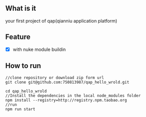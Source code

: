 
## What is it

your first project of qap(qianniu application platform)

## Feature

- [x] with nuke module buildin

## How to run

```
//clone repository or download zip form url
git clone git@github.com:750813987/qap_hello_wrold.git

cd qap_hello_wrold
//Install the dependencies in the local node_modules folder
npm install --registry=http://registry.npm.taobao.org
//run
npm run start
```
